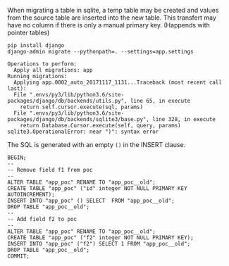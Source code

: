 When migrating a table in sqlite, a temp table may be created and values from
the source table are inserted into the new table. This transfert may have no
column if there is only a manual primary key. (Happends with pointer tables)

```
pip install django
django-admin migrate --pythonpath=. --settings=app.settings

Operations to perform:
  Apply all migrations: app
Running migrations:
  Applying app.0002_auto_20171117_1131...Traceback (most recent call last):
  File ".envs/py3/lib/python3.6/site-packages/django/db/backends/utils.py", line 65, in execute
    return self.cursor.execute(sql, params)
  File ".envs/py3/lib/python3.6/site-packages/django/db/backends/sqlite3/base.py", line 328, in execute
    return Database.Cursor.execute(self, query, params)
sqlite3.OperationalError: near ")": syntax error
```

The SQL is generated with an empty `()` in the INSERT clause.

```
BEGIN;
--
-- Remove field f1 from poc
--
ALTER TABLE "app_poc" RENAME TO "app_poc__old";
CREATE TABLE "app_poc" ("id" integer NOT NULL PRIMARY KEY AUTOINCREMENT);
INSERT INTO "app_poc" () SELECT  FROM "app_poc__old";
DROP TABLE "app_poc__old";
--
-- Add field f2 to poc
--
ALTER TABLE "app_poc" RENAME TO "app_poc__old";
CREATE TABLE "app_poc" ("f2" integer NOT NULL PRIMARY KEY);
INSERT INTO "app_poc" ("f2") SELECT 1 FROM "app_poc__old";
DROP TABLE "app_poc__old";
COMMIT;
```
